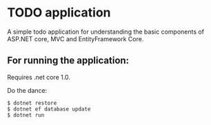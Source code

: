 # TODO application

A simple todo application for understanding the basic components of ASP.NET
core, MVC and EntityFramework Core.

## For running the application:

Requires .net core 1.0.

Do the dance:

    $ dotnet restore
    $ dotnet ef database update
    $ dotnet run